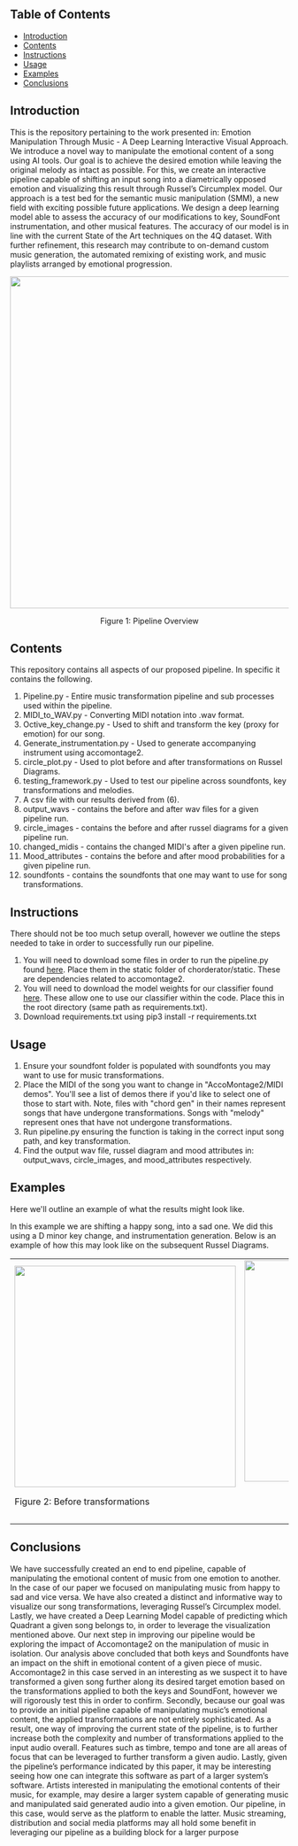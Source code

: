 ## Table of Contents
- [Introduction](#introduction)
- [Contents](#contents)
- [Instructions](#instructions)
- [Usage](#usage)
- [Examples](#examples)
- [Conclusions](#conclusions)




## Introduction 

This is the repository pertaining to the work presented in: Emotion Manipulation Through Music - A Deep Learning Interactive Visual Approach. 
We introduce a novel way to manipulate the emotional content of a song using AI tools. Our goal is to achieve the desired emotion while leaving the original melody as intact as possible. For this, we create an interactive pipeline capable of shifting an input song into a diametrically opposed emotion and visualizing this result through Russel’s Circumplex model. Our approach is a test bed for the semantic music manipulation (SMM), a new field with exciting possible future applications. We design a deep learning model able to assess the accuracy of our modifications to key, SoundFont instrumentation, and other musical features. The accuracy of our model is in line with the current State of the Art techniques on the 4Q dataset. With further refinement, this research may contribute to on-demand custom music generation, the automated remixing of existing work, and music playlists arranged by emotional progression.

<div align="center">
    <img src="https://github.com/aa221/Semantic-Manipulation-of-Music/assets/57921290/82528c34-c718-4154-beb7-681c8429acf8" width="600">
  <br>
    <p>Figure 1: Pipeline Overview</p>
</div>

## Contents
This repository contains all aspects of our proposed pipeline. In specific it contains the following.
1) Pipeline.py -  Entire music transformation pipeline and sub processes used within the pipeline.
2) MIDI_to_WAV.py - Converting MIDI notation into .wav format.
3) Octive_key_change.py -  Used to shift and transform the key (proxy for emotion) for our song.
4) Generate_instrumentation.py - Used to generate accompanying instrument using accomontage2.
5) circle_plot.py - Used to plot  before and after transformations on Russel Diagrams.
6) testing_framework.py - Used to test our pipeline across soundfonts, key transformations and melodies.
7) A csv file with our results derived from (6).
8) output_wavs - contains the before and after wav files for a given pipeline run.
9) circle_images - contains the before and after russel diagrams for a given pipeline run.
10) changed_midis - contains the changed MIDI's after a given pipeline run.
11) Mood_attributes -  contains the before and after mood probabilities for a given pipeline run.
12) soundfonts - contains the soundfonts that one may want to use for song transformations. 


## Instructions
There should not be too much setup overall, however we outline the steps needed to take in order to successfully run our pipeline. 
1) You will need to download some files in order to run the pipeline.py found [here](https://drive.google.com/file/d/1aSAy3r-jGPOy97kIexZa6tGE8zhBc8qw/view?usp=sharing). Place them in the static folder of chorderator/static. These are dependencies related to accomontage2. 
2) You will need to download the model weights for our classifier found [here](https://drive.google.com/drive/folders/1z8oW16dZtdS06woHc7_rxserNJRrkc4s). These allow one to use our classifier within the code. Place this in the root directory (same path as requirements.txt).
3) Download requirements.txt using pip3 install -r requirements.txt


## Usage
1) Ensure your soundfont folder is populated with soundfonts you may want to use for music transformations.
2) Place the MIDI of the song you want to change in "AccoMontage2/MIDI demos". You'll see a list of demos there if you'd like to select one of those to start with. Note, files with "chord gen" in their names represent songs that have undergone transformations. Songs with "melody" represent ones that have not undergone transformations.
3) Run pipeline.py ensuring the function is taking in the correct input song path, and key transformation.
4) Find the output wav file, russel diagram and mood attributes in: output_wavs, circle_images, and mood_attributes respectively.

## Examples
Here we'll outline an example of what the results might look like. 

In this example we are shifting a happy song, into a sad one. We did this using a D minor key change, and instrumentation generation. Below is an example of how this may look like on the subsequent Russel Diagrams. 


<table>
  <tr>
    <td align="left">
      <img src="https://github.com/aa221/Semantic-Manipulation-of-Music/assets/57921290/8d553efb-65a1-40f3-be22-faf5e066c0b3" width="400">
      <br>
      <p>Figure 2: Before transformations</p>
    </td>
    <td align="right">
      <img src="https://github.com/aa221/Semantic-Manipulation-of-Music/assets/57921290/d7425b46-2da5-4a9a-86a3-2524b48b42cb" width="400">
      <br>
      <p>Figure 3: After key transformation and accompaniment generation</p>
    </td>
  </tr>
</table>



## Conclusions
We have successfully created an end to end pipeline, capable of manipulating the emotional content of music from one emotion to another. In the case of our paper we focused on manipulating music from happy to sad and vice versa. We have also created a distinct and informative way to visualize our song transformations, leveraging Russel’s Circumplex model. Lastly, we have created a Deep Learning Model capable of predicting which Quadrant a given song belongs to, in order to leverage the visualization mentioned above. Our next step in improving our pipeline would be exploring the impact of Accomontage2 on the manipulation of music in isolation. Our analysis above concluded that both keys and Soundfonts have an impact on the shift in emotional content of a given piece of music. Accomontage2 in this case served in an interesting as we suspect it to have transformed a given song further along its desired target emotion based on the transformations applied to both the keys and SoundFont, however we will rigorously test this in order to confirm. Secondly, because our goal was to provide an initial pipeline capable of manipulating music’s emotional content, the applied transformations are not entirely sophisticated. As a result, one way of improving the current state of the pipeline, is to further increase both the complexity and number of transformations applied to the input audio overall. Features such as timbre, tempo and tone are all areas of focus that can be leveraged to further transform a given audio. Lastly, given the pipeline’s performance indicated by this paper, it may be interesting seeing how one can integrate this software as part of a larger system’s software. Artists interested in manipulating the emotional contents of their music, for example, may desire a larger system capable of generating music and manipulated said generated audio into a given emotion. Our pipeline, in this case, would serve as the platform to enable the latter. Music streaming, distribution and social media platforms may all hold some benefit in leveraging our pipeline as a building block for a larger purpose




